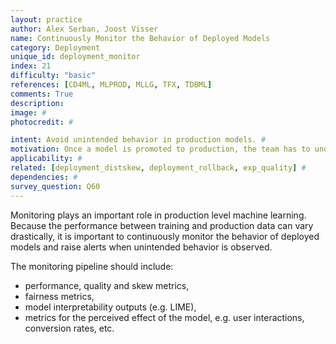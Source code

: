 ```yaml
---
layout: practice
author: Alex Serban, Joost Visser
name: Continuously Monitor the Behavior of Deployed Models
category: Deployment
unique_id: deployment_monitor
index: 21
difficulty: "basic"
references: [CD4ML, MLPROD, MLLG, TFX, TDBML]
comments: True
description:
image: #
photocredit: #

intent: Avoid unintended behavior in production models. #
motivation: Once a model is promoted to production, the team has to understand how it performs. #
applicability: #
related: [deployment_distskew, deployment_rollback, exp_quality] #
dependencies: #
survey_question: Q60
---
```


Monitoring plays an important role in production level machine learning.
Because the performance between training and production data can vary drastically, it is important to continuously monitor the behavior of deployed models and raise alerts when unintended behavior is observed.

The monitoring pipeline should include:
- performance, quality and skew metrics,
- fairness metrics,
- model interpretability outputs (e.g. LIME),
- metrics for the perceived effect of the model, e.g. user interactions, conversion rates, etc.